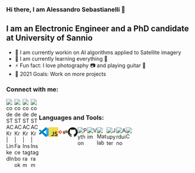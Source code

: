 ### Hi there, I am Alessandro Sebastianelli 👋

## I am an Electronic Engineer and a PhD candidate at University of Sannio

- 🔭 I am currently workin on AI algorithms applied to Satellite imagery
- 🌱 I am currently learning everything 🤣
- ⚡ Fun fact: I love photography 📷 and playing guitar 🎸
- 🥅 2021 Goals: Work on more projects


### Connect with me:
[<img align="left" alt="codeSTACKr | LinkedIn" width="22px" src="https://cdn.jsdelivr.net/npm/simple-icons@v3/icons/linkedin.svg" />][linkedin]
[<img align="left" alt="codeSTACKr | Facebook" width="22px" src="https://cdn.jsdelivr.net/npm/simple-icons@v3/icons/facebook.svg" />][facebook]
[<img align="left" alt="codeSTACKr | Instagram" width="22px" src="https://cdn.jsdelivr.net/npm/simple-icons@v3/icons/instagram.svg" />][instagram]
[<img align="left" alt="codeSTACKr | Instagram" width="22px" src="https://cdn.jsdelivr.net/npm/simple-icons@v3/icons/instagram.svg" />][instagram2]

<br />

### Languages and Tools:

[<img align="left" alt="Visual Studio Code" width="26px" src="https://raw.githubusercontent.com/github/explore/80688e429a7d4ef2fca1e82350fe8e3517d3494d/topics/visual-studio-code/visual-studio-code.png"/>]()
[<img align="left" alt="JavaScript" width="26px" src="https://raw.githubusercontent.com/github/explore/80688e429a7d4ef2fca1e82350fe8e3517d3494d/topics/javascript/javascript.png"/>]()
[<img align="left" alt="Git" width="26px" src="https://raw.githubusercontent.com/github/explore/80688e429a7d4ef2fca1e82350fe8e3517d3494d/topics/git/git.png"/>]()
[<img align="left" alt="GitHub" width="26px" src="https://raw.githubusercontent.com/github/explore/78df643247d429f6cc873026c0622819ad797942/topics/github/github.png"/>]()
[<img align="left" alt="Python" width="26px" src="https://www.allafinedelpalo.it/wp-content/uploads/2015/12/Python-logo-notext.svg_.png"/>]()
[<img align="left" alt="Vim" width="26px" src="https://upload.wikimedia.org/wikipedia/commons/thumb/4/4f/Icon-Vim.svg/1200px-Icon-Vim.svg.png"/>]()
[<img align="left" alt="Matlab" width="26px" src="https://upload.wikimedia.org/wikipedia/commons/thumb/2/21/Matlab_Logo.png/667px-Matlab_Logo.png"/>]()
[<img align="left" alt="Jupyter" width="26px" src="https://upload.wikimedia.org/wikipedia/commons/thumb/3/38/Jupyter_logo.svg/1200px-Jupyter_logo.svg.png"/>]()
[<img align="left" alt="Arduino" width="26px" src="https://www.linuxarp.info/wp-content/uploads/2018/07/linuxarp_arduino.png"/>]()
[<img align="left" alt="C" width="26px" src="https://icon-library.com/images/java-icon-image/java-icon-image-0.jpg"/>]()

<br />
<br />


[linkedin]: https://www.linkedin.com/in/alessandro-sebastianelli-58545915b/detail/contact-info/
[facebook]: https://www.facebook.com/alessandro.sebastianelli.587
[instagram]: https://www.instagram.com/alessandrosebastianelli/?hl=it
[instagram2]: https://www.instagram.com/a.sebastianelli_photographer/
